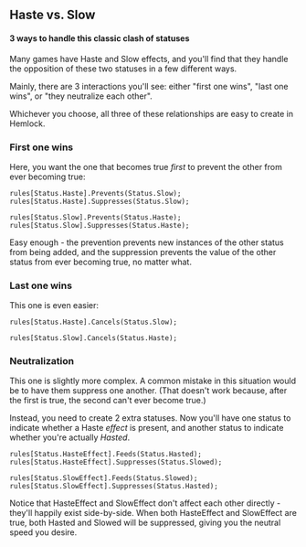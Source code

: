 ## Haste vs. Slow

#### 3 ways to handle this classic clash of statuses

Many games have Haste and Slow effects, and you'll find that they handle the opposition of these two statuses in a few different ways.

Mainly, there are 3 interactions you'll see:  either "first one wins", "last one wins", or "they neutralize each other".

Whichever you choose, all three of these relationships are easy to create in Hemlock.


### First one wins

Here, you want the one that becomes true *first* to prevent the other from ever becoming true:

    rules[Status.Haste].Prevents(Status.Slow);
    rules[Status.Haste].Suppresses(Status.Slow);

    rules[Status.Slow].Prevents(Status.Haste);
    rules[Status.Slow].Suppresses(Status.Haste);

Easy enough - the prevention prevents new instances of the other status from being added, and the suppression prevents the value of the other status from ever becoming true, no matter what.

### Last one wins

This one is even easier:

    rules[Status.Haste].Cancels(Status.Slow);

    rules[Status.Slow].Cancels(Status.Haste);

### Neutralization

This one is slightly more complex. A common mistake in this situation would be to have them suppress one another. (That doesn't work because, after the first is true, the second can't ever become true.)

Instead, you need to create 2 extra statuses. Now you'll have one status to indicate whether a Haste *effect* is present, and another status to indicate whether you're actually *Hasted*.

    rules[Status.HasteEffect].Feeds(Status.Hasted);
    rules[Status.HasteEffect].Suppresses(Status.Slowed);

    rules[Status.SlowEffect].Feeds(Status.Slowed);
    rules[Status.SlowEffect].Suppresses(Status.Hasted);

Notice that HasteEffect and SlowEffect don't affect each other directly - they'll happily exist side-by-side. When both HasteEffect and SlowEffect are true, both Hasted and Slowed will be suppressed, giving you the neutral speed you desire.

